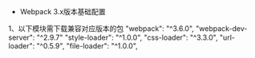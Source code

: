 * Webpack 3.x版本基础配置

1、以下模块需下载兼容对应版本的包
"webpack": "^3.6.0",
"webpack-dev-server": "^2.9.7"
"style-loader": "^1.0.0",
"css-loader": "^3.3.0",
"url-loader": "^0.5.9",
"file-loader": "^1.0.0",